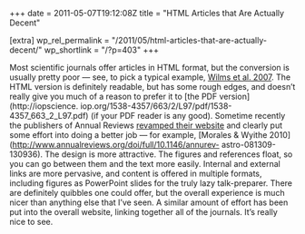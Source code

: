 +++
date = 2011-05-07T19:12:08Z
title = "HTML Articles that Are Actually Decent"

[extra]
wp_rel_permalink = "/2011/05/html-articles-that-are-actually-decent/"
wp_shortlink = "/?p=403"
+++

Most scientific journals offer articles in HTML format, but the conversion is
usually pretty poor — see, to pick a typical example, [Wilms et al.
2007](http://iopscience.iop.org/1538-4357/663/2/L97/fulltext). The HTML
version is definitely readable, but has some rough edges, and doesn’t really
give you much of a reason to prefer it to [the PDF version](http://iopscience.
iop.org/1538-4357/663/2/L97/pdf/1538-4357_663_2_L97.pdf) (if your PDF reader
is any good).  Sometime recently the publishers of Annual Reviews [revamped
their website](http://www.annualreviews.org/) and clearly put some effort into
doing a better job — for example, [Morales & Wyithe
2010](http://www.annualreviews.org/doi/full/10.1146/annurev-
astro-081309-130936). The design is more attractive. The figures and
references float, so you can go between them and the text more easily.
Internal and external links are more pervasive, and content is offered in
multiple formats, including figures as PowerPoint slides for the truly lazy
talk-preparer. There are definitely quibbles one could offer, but the overall
experience is much nicer than anything else that I’ve seen. A similar amount
of effort has been put into the overall website, linking together all of the
journals. It’s really nice to see.
